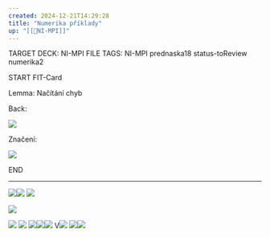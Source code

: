 ```yaml
---
created: 2024-12-21T14:29:28
title: "Numerika příklady"
up: "[[📖NI-MPI]]"
---
```


TARGET DECK: NI-MPI
FILE TAGS: NI-MPI prednaska18 status-toReview numerika2

START
FIT-Card

Lemma: Načítání chyb

Back:

![](../../../Assets/Pasted%20image%2020241221143009.png)

Značení:
<!-- DetailInfoStart -->
![](../../../Assets/Pasted%20image%2020241221143245.png)
<!-- DetailInfoEnd -->
<!--ID: 1735205889347-->
END

---

![](../../../Assets/Pasted%20image%2020241221143359.png)![](../../../Assets/Pasted%20image%2020241221144036.png)
![](../../../Assets/Pasted%20image%2020241221144102.png)

![](../../../Assets/Pasted%20image%2020241221144115.png)

![](../../../Assets/Pasted%20image%2020241221144546.png)
![](../../../Assets/Pasted%20image%2020241221144721.png)
![](../../../Assets/Pasted%20image%2020241221144809.png)![](../../../Assets/Pasted%20image%2020241221144833.png)![](../../../Assets/Pasted%20image%2020241221145006.png)
V![](../../../Assets/Pasted%20image%2020241221145116.png)
![](../../../Assets/Pasted%20image%2020241221145131.png)![](../../../Assets/Pasted%20image%2020241221145430.png)